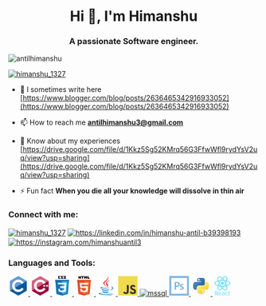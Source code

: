 <h1 align="center">Hi 👋, I'm Himanshu</h1>
<h3 align="center">A passionate Software engineer.</h3>

<p align="left"> <img src="https://komarev.com/ghpvc/?username=antilhimanshu&label=Profile%20views&color=0e75b6&style=flat" alt="antilhimanshu" /> </p>

<p align="left"> <a href="https://twitter.com/himanshu_1327" target="blank"><img src="https://img.shields.io/twitter/follow/himanshu_1327?logo=twitter&style=for-the-badge" alt="himanshu_1327" /></a> </p>

- 📝 I sometimes write here [https://www.blogger.com/blog/posts/2636465342916933052](https://www.blogger.com/blog/posts/2636465342916933052)

- 📫 How to reach me **antilhimanshu3@gmail.com**

- 📄 Know about my experiences [https://drive.google.com/file/d/1Kkz5Sg52KMrq56G3FfwWfl9rydYsV2uq/view?usp=sharing](https://drive.google.com/file/d/1Kkz5Sg52KMrq56G3FfwWfl9rydYsV2uq/view?usp=sharing)

- ⚡ Fun fact **When you die all your knowledge will dissolve in thin air**

<h3 align="left">Connect with me:</h3>
<p align="left">
<a href="https://twitter.com/himanshu_1327" target="blank"><img align="center" src="https://raw.githubusercontent.com/rahuldkjain/github-profile-readme-generator/master/src/images/icons/Social/twitter.svg" alt="himanshu_1327" height="30" width="40" /></a>
<a href="https://linkedin.com/in/https://linkedin.com/in/himanshu-antil-b39398193" target="blank"><img align="center" src="https://raw.githubusercontent.com/rahuldkjain/github-profile-readme-generator/master/src/images/icons/Social/linked-in-alt.svg" alt="https://linkedin.com/in/himanshu-antil-b39398193" height="30" width="40" /></a>
<a href="https://instagram.com/https://instagram.com/himanshuantil3" target="blank"><img align="center" src="https://raw.githubusercontent.com/rahuldkjain/github-profile-readme-generator/master/src/images/icons/Social/instagram.svg" alt="https://instagram.com/himanshuantil3" height="30" width="40" /></a>
</p>

<h3 align="left">Languages and Tools:</h3>
<p align="left"> <a href="https://www.cprogramming.com/" target="_blank" rel="noreferrer"> <img src="https://raw.githubusercontent.com/devicons/devicon/master/icons/c/c-original.svg" alt="c" width="40" height="40"/> </a> <a href="https://www.w3schools.com/cpp/" target="_blank" rel="noreferrer"> <img src="https://raw.githubusercontent.com/devicons/devicon/master/icons/cplusplus/cplusplus-original.svg" alt="cplusplus" width="40" height="40"/> </a> <a href="https://www.w3schools.com/css/" target="_blank" rel="noreferrer"> <img src="https://raw.githubusercontent.com/devicons/devicon/master/icons/css3/css3-original-wordmark.svg" alt="css3" width="40" height="40"/> </a> <a href="https://www.w3.org/html/" target="_blank" rel="noreferrer"> <img src="https://raw.githubusercontent.com/devicons/devicon/master/icons/html5/html5-original-wordmark.svg" alt="html5" width="40" height="40"/> </a> <a href="https://www.java.com" target="_blank" rel="noreferrer"> <img src="https://raw.githubusercontent.com/devicons/devicon/master/icons/java/java-original.svg" alt="java" width="40" height="40"/> </a> <a href="https://developer.mozilla.org/en-US/docs/Web/JavaScript" target="_blank" rel="noreferrer"> <img src="https://raw.githubusercontent.com/devicons/devicon/master/icons/javascript/javascript-original.svg" alt="javascript" width="40" height="40"/> </a> <a href="https://www.microsoft.com/en-us/sql-server" target="_blank" rel="noreferrer"> <img src="https://www.svgrepo.com/show/303229/microsoft-sql-server-logo.svg" alt="mssql" width="40" height="40"/> </a> <a href="https://www.photoshop.com/en" target="_blank" rel="noreferrer"> <img src="https://raw.githubusercontent.com/devicons/devicon/master/icons/photoshop/photoshop-line.svg" alt="photoshop" width="40" height="40"/> </a> <a href="https://www.python.org" target="_blank" rel="noreferrer"> <img src="https://raw.githubusercontent.com/devicons/devicon/master/icons/python/python-original.svg" alt="python" width="40" height="40"/> </a> <a href="https://reactjs.org/" target="_blank" rel="noreferrer"> <img src="https://raw.githubusercontent.com/devicons/devicon/master/icons/react/react-original-wordmark.svg" alt="react" width="40" height="40"/> </a> </p>
